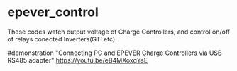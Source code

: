 # epever_control
These codes watch output voltage of Charge Controllers, and control on/off of relays conected Inverters(GTI etc). 

#demonstration
"Connecting PC and EPEVER Charge Controllers via USB RS485 adapter"
https://youtu.be/eB4MXoxqYsE
